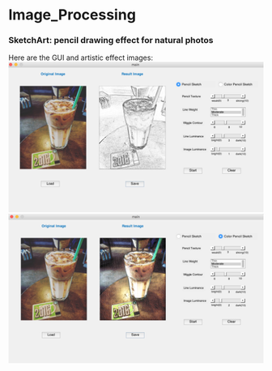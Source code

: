 # Image_Processing


### SketchArt: pencil drawing effect for natural photos

Here are the GUI and artistic effect images:
![Image of Yaktocat](https://github.com/Estheeeer/Image_Processing/blob/master/GUI/s4.png)
![Image of Yaktocat](https://github.com/Estheeeer/Image_Processing/blob/master/GUI/s5.png)



